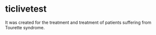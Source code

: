 # ticlivetest
It was created for the treatment and treatment of patients suffering from Tourette syndrome.
